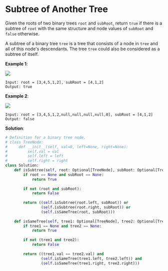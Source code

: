 # Subtree of Another Tree

Given the roots of two binary trees `root` and `subRoot`, 
return `true` if there is a subtree of `root` with the same 
structure and node values of `subRoot` and `false` otherwise.

A subtree of a binary tree `tree` is a tree that consists of 
a node in `tree` and all of this node's descendants. The 
tree `tree` could also be considered as a subtree of itself.

**Example 1**:

![](https://assets.leetcode.com/uploads/2021/04/28/subtree1-tree.jpg)

```
Input: root = [3,4,5,1,2], subRoot = [4,1,2]
Output: true
```

**Example 2**:

![](https://assets.leetcode.com/uploads/2021/04/28/subtree2-tree.jpg)

```
Input: root = [3,4,5,1,2,null,null,null,null,0], subRoot = [4,1,2]
Output: false
```

**Solution**:

```python
# Definition for a binary tree node.
# class TreeNode:
#     def __init__(self, val=0, left=None, right=None):
#         self.val = val
#         self.left = left
#         self.right = right
class Solution:
    def isSubtree(self, root: Optional[TreeNode], subRoot: Optional[TreeNode]) -> bool:
        if root == None and subRoot == None:
            return True
        
        if not (root and subRoot):
            return False
        
        return ((self.isSubtree(root.left, subRoot)) or 
                (self.isSubtree(root.right, subRoot)) or
                (self.isSameTree(root, subRoot)))
    
    def isSameTree(self, tree1: Optional[TreeNode], tree2: Optional[TreeNode]) -> bool:
        if tree1 == None and tree2 == None:
            return True
        
        if not (tree1 and tree2):
            return False
        
        return ((tree1.val == tree2.val) and
                (self.isSameTree(tree1.left, tree2.left)) and 
                (self.isSameTree(tree1.right, tree2.right)))
```